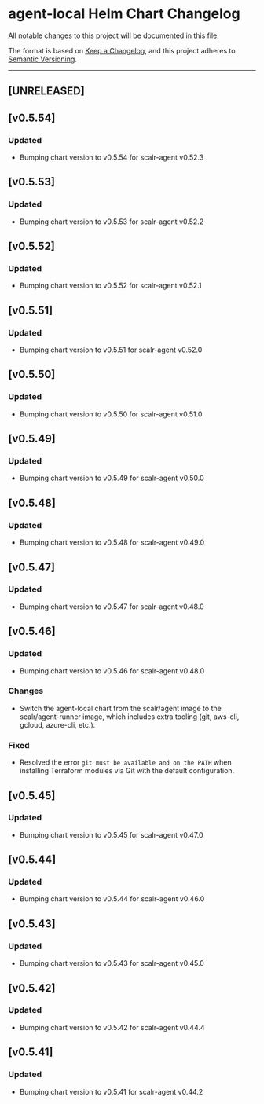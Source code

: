 # agent-local Helm Chart Changelog

All notable changes to this project will be documented in this file.

The format is based on [Keep a Changelog](https://keepachangelog.com/en/1.0.0/),
and this project adheres to [Semantic Versioning](https://semver.org/spec/v2.0.0.html).

---

## [UNRELEASED]

## [v0.5.54]

### Updated

- Bumping chart version to v0.5.54 for scalr-agent v0.52.3

## [v0.5.53]

### Updated

- Bumping chart version to v0.5.53 for scalr-agent v0.52.2

## [v0.5.52]

### Updated

- Bumping chart version to v0.5.52 for scalr-agent v0.52.1

## [v0.5.51]

### Updated

- Bumping chart version to v0.5.51 for scalr-agent v0.52.0

## [v0.5.50]

### Updated

- Bumping chart version to v0.5.50 for scalr-agent v0.51.0

## [v0.5.49]

### Updated

- Bumping chart version to v0.5.49 for scalr-agent v0.50.0

## [v0.5.48]

### Updated

- Bumping chart version to v0.5.48 for scalr-agent v0.49.0

## [v0.5.47]

### Updated

- Bumping chart version to v0.5.47 for scalr-agent v0.48.0

## [v0.5.46]

### Updated

- Bumping chart version to v0.5.46 for scalr-agent v0.48.0

### Changes

- Switch the agent-local chart from the scalr/agent image to the scalr/agent-runner image, which includes extra tooling (git, aws-cli, gcloud, azure-cli, etc.).

### Fixed

- Resolved the error `git must be available and on the PATH` when installing Terraform modules via Git with the default configuration.

## [v0.5.45]

### Updated

- Bumping chart version to v0.5.45 for scalr-agent v0.47.0

## [v0.5.44]

### Updated

- Bumping chart version to v0.5.44 for scalr-agent v0.46.0

## [v0.5.43]

### Updated

- Bumping chart version to v0.5.43 for scalr-agent v0.45.0

## [v0.5.42]

### Updated

- Bumping chart version to v0.5.42 for scalr-agent v0.44.4

## [v0.5.41]

### Updated

- Bumping chart version to v0.5.41 for scalr-agent v0.44.2
